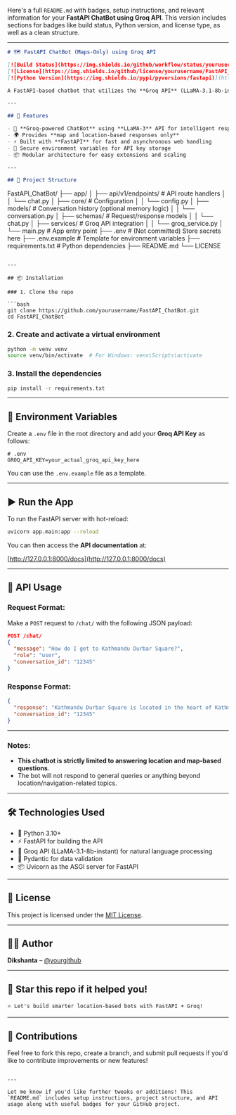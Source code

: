 Here's a full `README.md` with badges, setup instructions, and relevant information for your **FastAPI ChatBot using Groq API**. This version includes sections for badges like build status, Python version, and license type, as well as a clean structure.

---

```markdown
# 🗺️ FastAPI ChatBot (Maps-Only) using Groq API

[![Build Status](https://img.shields.io/github/workflow/status/yourusername/FastAPI_ChatBot/CI)](https://github.com/yourusername/FastAPI_ChatBot/actions) 
[![License](https://img.shields.io/github/license/yourusername/FastAPI_ChatBot)](https://github.com/yourusername/FastAPI_ChatBot/blob/main/LICENSE)
[![Python Version](https://img.shields.io/pypi/pyversions/fastapi)](https://www.python.org/)

A FastAPI-based chatbot that utilizes the **Groq API** (LLaMA-3.1-8b-instant) to answer **location, map, and navigation-related** queries. It is designed to provide accurate directions, maps, and place information—focusing strictly on **map-related responses**.

---

## 🚀 Features

- 🤖 **Groq-powered ChatBot** using **LLaMA-3** API for intelligent responses
- 🌍 Provides **map and location-based responses only** 
- ⚡ Built with **FastAPI** for fast and asynchronous web handling
- 🔐 Secure environment variables for API key storage
- 📦 Modular architecture for easy extensions and scaling

---

## 📂 Project Structure

```
FastAPI_ChatBot/
├── app/
│   ├── api/v1/endpoints/        # API route handlers
│   │   └── chat.py
│   ├── core/                    # Configuration
│   │   └── config.py
│   ├── models/                  # Conversation history (optional memory logic)
│   │   └── conversation.py
│   ├── schemas/                 # Request/response models
│   │   └── chat.py
│   ├── services/                # Groq API integration
│   │   └── groq_service.py
│   └── main.py                  # App entry point
├── .env                         # (Not committed) Store secrets here
├── .env.example                 # Template for environment variables
├── requirements.txt             # Python dependencies
├── README.md
└── LICENSE
```

---

## 📦 Installation

### 1. Clone the repo

```bash
git clone https://github.com/yourusername/FastAPI_ChatBot.git
cd FastAPI_ChatBot
```

### 2. Create and activate a virtual environment

```bash
python -m venv venv
source venv/bin/activate  # For Windows: venv\Scripts\activate
```

### 3. Install the dependencies

```bash
pip install -r requirements.txt
```

---

## 🔐 Environment Variables

Create a `.env` file in the root directory and add your **Groq API Key** as follows:

```env
# .env
GROQ_API_KEY=your_actual_groq_api_key_here
```

You can use the `.env.example` file as a template.

---

## ▶️ Run the App

To run the FastAPI server with hot-reload:

```bash
uvicorn app.main:app --reload
```

You can then access the **API documentation** at:

[http://127.0.0.1:8000/docs](http://127.0.0.1:8000/docs)

---

## 🧠 API Usage

### Request Format:

Make a `POST` request to `/chat/` with the following JSON payload:

```json
POST /chat/
{
  "message": "How do I get to Kathmandu Durbar Square?",
  "role": "user",
  "conversation_id": "12345"
}
```

### Response Format:

```json
{
  "response": "Kathmandu Durbar Square is located in the heart of Kathmandu. From Thamel, it’s around 15 minutes by foot...",
  "conversation_id": "12345"
}
```

---

### Notes:
- **This chatbot is strictly limited to answering location and map-based questions**.
- The bot will not respond to general queries or anything beyond location/navigation-related topics.

---

## 🛠️ Technologies Used

- 🐍 Python 3.10+
- ⚡ FastAPI for building the API
- 🧠 Groq API (LLaMA-3.1-8b-instant) for natural language processing
- 🧩 Pydantic for data validation
- 📦 Uvicorn as the ASGI server for FastAPI

---

## 📜 License

This project is licensed under the [MIT License](LICENSE).

---

## 🙋‍♂️ Author

**Dikshanta** – [@yourgithub](https://github.com/yourgithub)

---

## 🌟 Star this repo if it helped you!

```
⭐ Let's build smarter location-based bots with FastAPI + Groq!
```
---

## 📝 Contributions

Feel free to fork this repo, create a branch, and submit pull requests if you'd like to contribute improvements or new features!

```

---

Let me know if you'd like further tweaks or additions! This `README.md` includes setup instructions, project structure, and API usage along with useful badges for your GitHub project.
